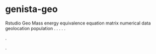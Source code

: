 # genista-geo
Rstudio Geo Mass energy equivalence equation matrix numerical data geolocation population
.
.
.
.
.




.













.
